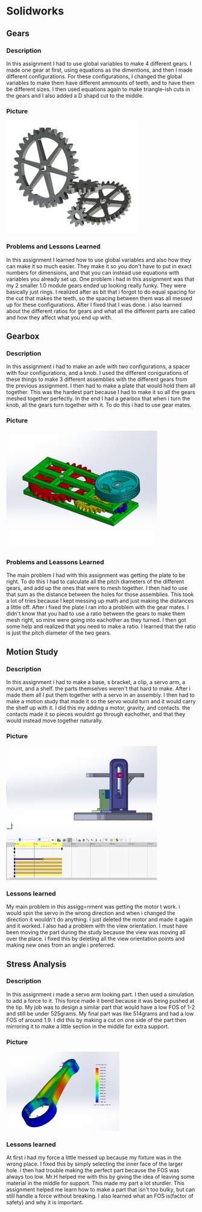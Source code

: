# Solidworks

## Gears
### Description
In this assignment I had to use global variables to make 4 different gears. I made one gear at first, using equations as the dimentions, and then I made different configurations. For these configurations, I changed the global variables to make them have different ammounts of teeth, and to have them be different sizes. I then used equations again to make triangle-ish cuts in the gears and I also added a D shapd cut to the middle. 
### Picture
<img src="pictures/gears.png" width="350px"/>

### Problems and Lessons Learned
In this assignment I learned how to use global variables and also how they can make it so much easier. They make it so you don't have to put in exact numbers for dimensions, and that you can instead use equations with variables you already set up. One problem i had in this assignment was that my 2 smaller 1.0 module gears ended up looking really funky. They were basically just rings. I realized after as bit that i forgot to do equal spacing for the cut that makes the teeth, so the spacing between them was all messed up for these configurations. After I fixed that I was done. i also learned about the different ratios for gears and what all the different parts are called and how they affect what you end up with.

## Gearbox
### Description
In this assignment i had to make an axle with two configurations, a spacer with four configurations, and a knob. I used the different conigurations of these things to make 3 different assemblies with the different gears from the previous assignment. I then had to make a plate that would hold them all together. This was the hardest part because I had to make it so all the gears meshed together perfectly. In the end I had a gearbox that when i turn the knob, all the gears turn together with it. To do this i had to use gear mates.
### Picture
<img src="pictures/gearbox.png" width="400px"/>

### Problems and Leassons Learned
The main problem I had with this assignment was getting the plate to be right. To do this I had to calculate all the pitch diameters of the different gears, and add up the ones that were to mesh together. I then had to use that sum as the distance between the holes for those assemblies. This took a lot of tries because I kept messing up math and just making the distances a little off. After i fixed the plate I ran into a problem with the gear mates. I didn't know that you had to use a ratio between the gears to make them mesh right, so mine were going into eachother as they turned. I then got some help and realized that you need to make a ratio. I learned that the ratio is just the pitch diameter of the two gears. 

## Motion Study
### Description
In this assignment i had to make a base, s bracket, a clip, a servo arm, a mount, and a shelf. the parts themselves weren't that hard to make. After i made them all I put them together with a servo in an assembly. I then had to make a motion study that made it so the servo would turn and it would carry the shelf up with it. I did this my adding a motor, gravity, and contacts. the contacts made it so pieces wouldnt go through eachother, and that they would instead move together naturally. 
### Picture
<img src="pictures/motion.png" width="400px"/>

### Lessons learned
My main problem in this assigg=nment was getting the motor t work. i would spin the servo in the wrong direction and when i changed the direction it wouldn't do anything. I just deleted the motor and made it again and it worked. I also had a problem with the view orientation. I must have been moving the part during the study because the view was moving all over the place. i fixed this by deleting all the view orientation points and making new ones from an angle i preferred. 

## Stress Analysis
### Description
In this assignment i made a servo arm looking part. I then used a simulation to add a force to it. This force made it bend because it was being pushed at the tip. My job was to design a similar part that would have a low FOS of 1-2 and still be under 525grams. My final part was like 514grams and had a low FOS of around 1.9. I did this by making a cut on one side of the part then mirroring it to make a little section in the middle for extra support. 
### Picture
<img src="pictures/stresspic.png" width="300px"/>

### Lessons learned
At first i had my force a little messed up because my fixture was in the wrong place. I fixed this by simply selecting the inner face of the larger hole. i then had trouble making the perfect part because the FOS was always too low. Mr.H helped me with this by giving the idea of leaving some material in the middle for support. This made my part a lot sturdier. This assignment helped me learn how to make a part that isn't too bulky, but can still handle a force without breaking. I also learned what an FOS is(factor of safety) and why it is important. 
